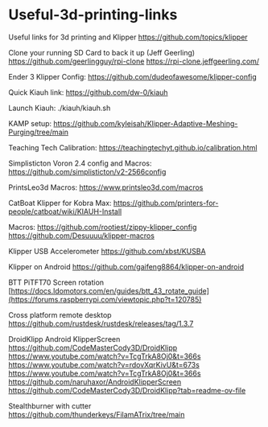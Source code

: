 # Useful-3d-printing-links
Useful links for 3d printing and Klipper
https://github.com/topics/klipper

Clone your running SD Card to back it up (Jeff Geerling)
https://github.com/geerlingguy/rpi-clone
https://rpi-clone.jeffgeerling.com/

Ender 3 Klipper Config:
https://github.com/dudeofawesome/klipper-config

Quick Kiauh link: 
https://github.com/dw-0/kiauh


Launch Kiauh:
./kiauh/kiauh.sh


KAMP setup:
https://github.com/kyleisah/Klipper-Adaptive-Meshing-Purging/tree/main


Teaching Tech Calibration:
https://teachingtechyt.github.io/calibration.html


Simplisticton Voron 2.4 config and Macros:
https://github.com/simplisticton/v2-2566config


PrintsLeo3d Macros:
https://www.printsleo3d.com/macros


CatBoat Klipper for Kobra Max:
https://github.com/printers-for-people/catboat/wiki/KIAUH-Install

Macros:
https://github.com/rootiest/zippy-klipper_config
https://github.com/Desuuuu/klipper-macros

Klipper USB Accelerometer
https://github.com/xbst/KUSBA

Klipper on Android 
https://github.com/gaifeng8864/klipper-on-android

BTT PiTFT70 Screen rotation 
[https://docs.ldomotors.com/en/guides/btt_43_rotate_guide](https://forums.raspberrypi.com/viewtopic.php?t=120785)

Cross platform remote desktop
https://github.com/rustdesk/rustdesk/releases/tag/1.3.7


DroidKlipp Android KlipperScreen 
https://github.com/CodeMasterCody3D/DroidKlipp
https://www.youtube.com/watch?v=TcgTrkA8Oj0&t=366s
https://www.youtube.com/watch?v=rdovXqrKivU&t=673s
https://www.youtube.com/watch?v=TcgTrkA8Oj0&t=366s
https://github.com/naruhaxor/AndroidKlipperScreen
https://github.com/CodeMasterCody3D/DroidKlipp?tab=readme-ov-file

Stealthburner with cutter 
https://github.com/thunderkeys/FilamATrix/tree/main
